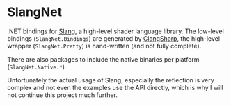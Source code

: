 # SlangNet

.NET bindings for [Slang](https://github.com/shader-slang/slang), a high-level shader language library. The low-level bindings (`SlangNet.Bindings`) are generated by [ClangSharp](https://github.com/dotnet/ClangSharp), the high-level wrapper (`SlangNet.Pretty`) is hand-written (and not fully complete). 

There are also packages to include the native binaries per platform (`SlangNet.Native.*`)

Unfortunately the actual usage of Slang, especially the reflection is very complex and not even the examples use the API directly, which is why I will not continue this project much further.
